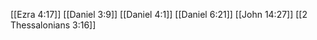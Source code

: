 [[Ezra 4:17]]
[[Daniel 3:9]]
[[Daniel 4:1]]
[[Daniel 6:21]]
[[John 14:27]]
[[2 Thessalonians 3:16]]
